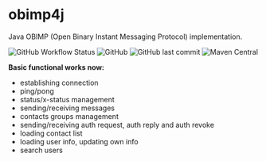 # obimp4j
Java OBIMP (Open Binary Instant Messaging Protocol) implementation.

![GitHub Workflow Status](https://img.shields.io/github/workflow/status/obimp/obimp4j/Java%20CI%20with%20Gradle)
![GitHub](https://img.shields.io/github/license/obimp/obimp4j)
![GitHub last commit](https://img.shields.io/github/last-commit/obimp/obimp4j)
![Maven Central](https://img.shields.io/maven-central/v/io.github.obimp/obimp4j)

**Basic functional works now:**
- establishing connection
- ping/pong
- status/x-status management
- sending/receiving messages
- contacts groups management
- sending/receiving auth request, auth reply and auth revoke
- loading contact list
- loading user info, updating own info
- search users
